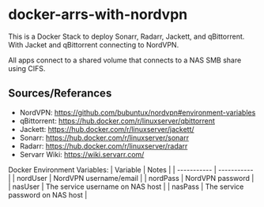 # docker-arrs-with-nordvpn
This is a Docker Stack to deploy Sonarr, Radarr, Jackett, and qBittorrent. With Jacket and qBittorrent connecting to NordVPN.

All apps connect to a shared volume that connects to a NAS SMB share using CIFS.

## Sources/Referances
- NordVPN: https://github.com/bubuntux/nordvpn#environment-variables
- qBittorrent: https://hub.docker.com/r/linuxserver/qbittorrent
- Jackett: https://hub.docker.com/r/linuxserver/jackett/
- Sonarr: https://hub.docker.com/r/linuxserver/sonarr
- Radarr: https://hub.docker.com/r/linuxserver/radarr
- Servarr Wiki: https://wiki.servarr.com/

Docker Environment Variables:
| Variable | Notes |
| ----------- | ----------- |
| nordUser | NordVPN username/email |
| nordPass | NordVPN password |
| nasUser | The service username on NAS host |
| nasPass | The service password on NAS host |
